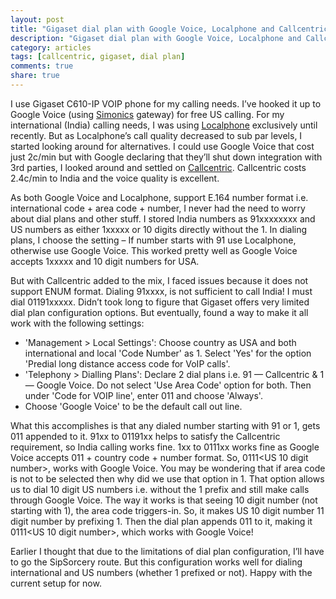 ```yaml
---
layout: post
title: "Gigaset dial plan with Google Voice, Localphone and Callcentric"
description: "Gigaset dial plan with Google Voice, Localphone and Callcentric"
category: articles
tags: [callcentric, gigaset, dial plan]
comments: true
share: true
---
```


I use Gigaset C610-IP VOIP phone for my calling needs. I’ve hooked it up to Google Voice (using [Simonics](https://simonics.com/gvgw/) gateway) for free US calling. For my international (India) calling needs, I was using [Localphone](http://www.localphone.com/) exclusively until recently. But as Localphone’s call quality decreased to sub par levels, I started looking around for alternatives. I could use Google Voice that cost just 2c/min but with Google declaring that they’ll shut down integration with 3rd parties, I looked around and settled on [Callcentric](http://www.callcentric.com/). Callcentric costs 2.4c/min to India and the voice quality is excellent.

As both Google Voice and Localphone, support E.164 number format i.e. international code +  area code + number, I never had the need to worry about dial plans and other stuff. I stored India numbers as 91xxxxxxxx and US numbers as either 1xxxxx or 10 digits directly without the 1. In dialing plans, I choose the setting – If number starts with 91 use Localphone, otherwise use Google Voice. This worked pretty well as Google Voice accepts 1xxxxx and 10 digit numbers for USA.

But with Callcentric added to the mix, I faced issues because it does not support ENUM format. Dialing 91xxxx, is not sufficient to call India! I must dial 01191xxxxx. Didn’t took long to figure that Gigaset offers very limited dial plan configuration options. But eventually, found a way to make it all work with the following settings:

* 'Management > Local Settings': Choose country as USA and both international and local 'Code Number' as 1. Select 'Yes' for the option 'Predial long distance access code for VoIP calls'.
* 'Telephony > Dialling Plans': Declare 2 dial plans i.e. 91 — Callcentric  &  1 — Google Voice. Do not select 'Use Area Code' option for both. Then under 'Code for VOIP line', enter 011 and choose 'Always'.
* Choose 'Google Voice' to be the default call out line.

What this accomplishes is that any dialed number starting with 91 or 1, gets 011 appended to it. 91xx to 01191xx helps to satisfy the Callcentric requirement, so India calling works fine. 1xx to 0111xx works fine as Google Voice accepts 011 + country code + number format. So, 0111<US 10 digit number>, works with Google Voice. You may be wondering that if area code is not to be selected then why did we use that option in 1. That option allows us to dial 10 digit US numbers i.e. without the 1 prefix and still make calls through Google Voice. The way it works is that seeing 10 digit number (not starting with 1), the area code triggers-in. So, it makes US 10 digit number 11 digit number by prefixing 1. Then the dial plan appends 011 to it, making it 0111<US 10 digit number>, which works with Google Voice!

Earlier I thought that due to the limitations of dial plan configuration, I’ll have to go the SipSorcery route. But this configuration works well for dialing international and US numbers (whether 1 prefixed or not). Happy with the current setup for now.
